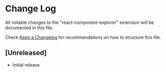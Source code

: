# Change Log

All notable changes to the "react-component-explorer" extension will be documented in this file.

Check [Keep a Changelog](http://keepachangelog.com/) for recommendations on how to structure this file.

## [Unreleased]

- Initial release